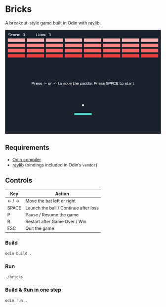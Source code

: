 # Bricks

A breakout-style game built in [Odin](https://odin-lang.org) with [raylib](https://www.raylib.com).

![Gameplay Screenshot](./screenshot.png)

## Requirements

- [Odin compiler](https://github.com/odin-lang/Odin)
- [raylib](https://www.raylib.com) (bindings included in Odin’s `vendor`)

## Controls

| Key   | Action                                |
| ----- | ------------------------------------- |
| ← / → | Move the bat left or right            |
| SPACE | Launch the ball / Continue after loss |
| P     | Pause / Resume the game               |
| R     | Restart after Game Over / Win         |
| ESC   | Quit the game                         |

### Build

```bash
odin build .
```

### Run

```bash
./bricks
```

### Build & Run in one step

```bash
odin run .
```
